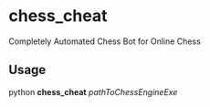 # chess_cheat
Completely Automated Chess Bot for Online Chess
## Usage
python **chess_cheat** *pathToChessEngineExe*
